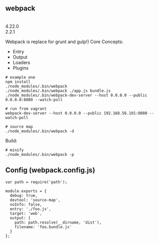 webpack
-
<br>4.22.0
<br>2.2.1

Webpack is replace for grunt and gulp!)
Core Concepts:
* Entry
* Output
* Loaders
* Plugins


````
# example one
npm install
./node_modules/.bin/webpack
./node_modules/.bin/webpack ./app.js bundle.js
./node_modules/.bin/webpack-dev-server --host 0.0.0.0 --public 0.0.0.0:8080 --watch-poll

# run from vagrant
webpack-dev-server --host 0.0.0.0 --public 192.168.56.101:8080 --watch-poll

# source map
./node_modules/.bin/webpack -d
````

Build:

````
# minify
./node_modules/.bin/webpack -p
````

## Config (webpack.config.js)

````
var path = require('path');

module.exports = {
  debug: true,
  devtool: 'source-map',
  noInfo: false,
  entry: './foo.js',
  target: 'web',
  output: {
    path: path.resolve(__dirname, 'dist'),
    filename: 'foo.bundle.js'
  }
};
````

